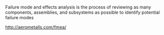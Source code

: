 Failure mode and effects analysis is the process of reviewing as many components, assemblies, and subsystems as possible to identify potential failure modes

http://aerometalls.com/fmea/

